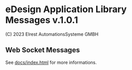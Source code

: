 eDesign Application Library Messages v.1.0.1
============================================


(C) 2023 Elrest AutomationsSysteme GMBH


Web Socket Messages
-------------------

See [docs/index.html](docs/index.html) for more informations.